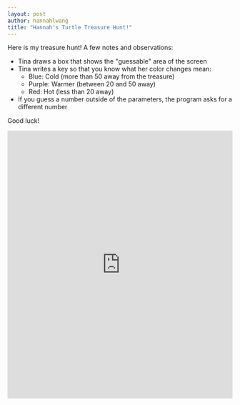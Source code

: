 ```yaml
---
layout: post
author: hannahlwang
title: "Hannah's Turtle Treasure Hunt!"
---
```

Here is my treasure hunt! A few notes and observations:

* Tina draws a box that shows the "guessable" area of the screen
* Tina writes a key so that you know what her color changes mean:
  * Blue: Cold (more than 50 away from the treasure)
  * Purple: Warmer (between 20 and 50 away)
  * Red: Hot (less than 20 away)
* If you guess a number outside of the parameters, the program asks for a different number

Good luck!

<iframe src="https://trinket.io/embed/python/340c0a5d2c" width="100%" height="600" frameborder="0" marginwidth="0" marginheight="0" allowfullscreen></iframe>
